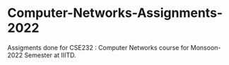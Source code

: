 # Computer-Networks-Assignments-2022
Assigments done for CSE232 : Computer Networks course for Monsoon-2022 Semester at IIITD.
